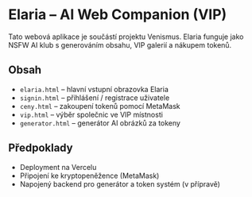 # Elaria – AI Web Companion (VIP)

Tato webová aplikace je součástí projektu Venismus. Elaria funguje jako NSFW AI klub s generováním obsahu, VIP galerií a nákupem tokenů.

## Obsah
- `elaria.html` – hlavní vstupní obrazovka Elaria
- `signin.html` – přihlášení / registrace uživatele
- `ceny.html` – zakoupení tokenů pomocí MetaMask
- `vip.html` – výběr společnic ve VIP místnosti
- `generator.html` – generátor AI obrázků za tokeny

## Předpoklady
- Deployment na Vercelu
- Připojení ke kryptopeněžence (MetaMask)
- Napojený backend pro generátor a token systém (v přípravě)